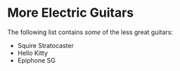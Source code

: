 # More Electric Guitars

The following list contains *some* of the less great guitars:

* Squire Stratocaster
* Hello Kitty
* Epiphone SG
